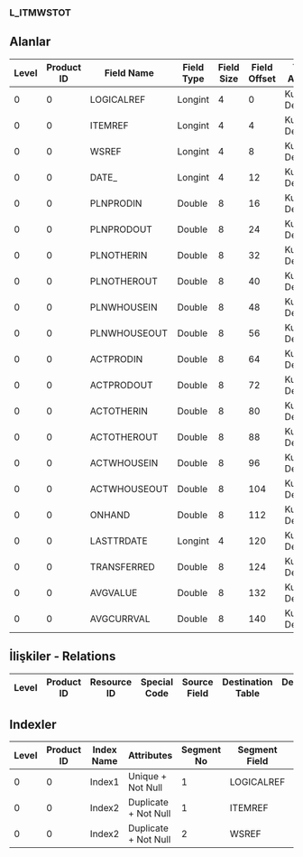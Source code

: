 ### L_ITMWSTOT

## Alanlar

**Level**|**Product ID**|**Field Name**|**Field Type**|**Field Size**|**Field Offset**|**Türkçe Açıklama**|**Expression**
-----|-----|-----|-----|-----|-----|-----|-----
0|0|LOGICALREF|Longint|4|0|Kullanımda Değil|Not In Use
0|0|ITEMREF|Longint|4|4|Kullanımda Değil|Not In Use
0|0|WSREF|Longint|4|8|Kullanımda Değil|Not In Use
0|0|DATE_|Longint|4|12|Kullanımda Değil|Not In Use
0|0|PLNPRODIN|Double|8|16|Kullanımda Değil|Not In Use
0|0|PLNPRODOUT|Double|8|24|Kullanımda Değil|Not In Use
0|0|PLNOTHERIN|Double|8|32|Kullanımda Değil|Not In Use
0|0|PLNOTHEROUT|Double|8|40|Kullanımda Değil|Not In Use
0|0|PLNWHOUSEIN|Double|8|48|Kullanımda Değil|Not In Use
0|0|PLNWHOUSEOUT|Double|8|56|Kullanımda Değil|Not In Use
0|0|ACTPRODIN|Double|8|64|Kullanımda Değil|Not In Use
0|0|ACTPRODOUT|Double|8|72|Kullanımda Değil|Not In Use
0|0|ACTOTHERIN|Double|8|80|Kullanımda Değil|Not In Use
0|0|ACTOTHEROUT|Double|8|88|Kullanımda Değil|Not In Use
0|0|ACTWHOUSEIN|Double|8|96|Kullanımda Değil|Not In Use
0|0|ACTWHOUSEOUT|Double|8|104|Kullanımda Değil|Not In Use
0|0|ONHAND|Double|8|112|Kullanımda Değil|Not In Use
0|0|LASTTRDATE|Longint|4|120|Kullanımda Değil|Not In Use
0|0|TRANSFERRED|Double|8|124|Kullanımda Değil|Not In Use
0|0|AVGVALUE|Double|8|132|Kullanımda Değil|Not In Use
0|0|AVGCURRVAL|Double|8|140|Kullanımda Değil|Not In Use

## İlişkiler - Relations

**Level**|**Product ID**|**Resource ID**|**Special Code**|**Source Field**|**Destination Table**|**Destination Field**|**Relation Type**|**Extra Condition**
-----|-----|-----|-----|-----|-----|-----|-----|-----

## Indexler

**Level**|**Product ID**|**Index Name**|**Attributes**|**Segment No**|**Segment Field**|**Sense**
-----|-----|-----|-----|-----|-----|-----
0|0|Index1|Unique + Not Null|1|LOGICALREF|Ascending
0|0|Index2|Duplicate + Not Null|1|ITEMREF|Ascending
0|0|Index2|Duplicate + Not Null|2|WSREF|Ascending
